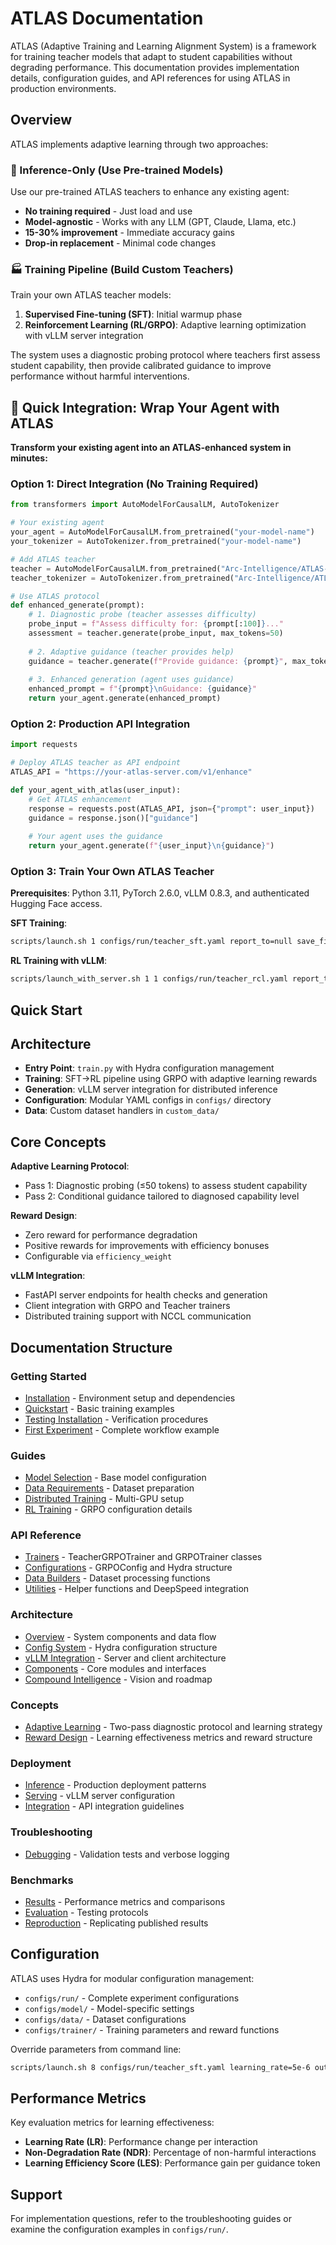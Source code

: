 # ATLAS Documentation

ATLAS (Adaptive Training and Learning Alignment System) is a framework for training teacher models that adapt to student capabilities without degrading performance. This documentation provides implementation details, configuration guides, and API references for using ATLAS in production environments.

## Overview

ATLAS implements adaptive learning through two approaches:

### 🎯 Inference-Only (Use Pre-trained Models)
Use our pre-trained ATLAS teachers to enhance any existing agent:
- **No training required** - Just load and use
- **Model-agnostic** - Works with any LLM (GPT, Claude, Llama, etc.)
- **15-30% improvement** - Immediate accuracy gains
- **Drop-in replacement** - Minimal code changes

### 🏭 Training Pipeline (Build Custom Teachers)
Train your own ATLAS teacher models:
1. **Supervised Fine-tuning (SFT)**: Initial warmup phase
2. **Reinforcement Learning (RL/GRPO)**: Adaptive learning optimization with vLLM server integration

The system uses a diagnostic probing protocol where teachers first assess student capability, then provide calibrated guidance to improve performance without harmful interventions.

## 🚀 Quick Integration: Wrap Your Agent with ATLAS

**Transform your existing agent into an ATLAS-enhanced system in minutes:**

### Option 1: Direct Integration (No Training Required)
```python
from transformers import AutoModelForCausalLM, AutoTokenizer

# Your existing agent
your_agent = AutoModelForCausalLM.from_pretrained("your-model-name")
your_tokenizer = AutoTokenizer.from_pretrained("your-model-name")

# Add ATLAS teacher
teacher = AutoModelForCausalLM.from_pretrained("Arc-Intelligence/ATLAS-8B-Thinking")
teacher_tokenizer = AutoTokenizer.from_pretrained("Arc-Intelligence/ATLAS-8B-Thinking")

# Use ATLAS protocol
def enhanced_generate(prompt):
    # 1. Diagnostic probe (teacher assesses difficulty)
    probe_input = f"Assess difficulty for: {prompt[:100]}..."
    assessment = teacher.generate(probe_input, max_tokens=50)
    
    # 2. Adaptive guidance (teacher provides help)
    guidance = teacher.generate(f"Provide guidance: {prompt}", max_tokens=200)
    
    # 3. Enhanced generation (agent uses guidance)
    enhanced_prompt = f"{prompt}\nGuidance: {guidance}"
    return your_agent.generate(enhanced_prompt)
```

### Option 2: Production API Integration
```python
import requests

# Deploy ATLAS teacher as API endpoint
ATLAS_API = "https://your-atlas-server.com/v1/enhance"

def your_agent_with_atlas(user_input):
    # Get ATLAS enhancement
    response = requests.post(ATLAS_API, json={"prompt": user_input})
    guidance = response.json()["guidance"]
    
    # Your agent uses the guidance
    return your_agent.generate(f"{user_input}\n{guidance}")
```

### Option 3: Train Your Own ATLAS Teacher

**Prerequisites**: Python 3.11, PyTorch 2.6.0, vLLM 0.8.3, and authenticated Hugging Face access.

**SFT Training**:
```bash
scripts/launch.sh 1 configs/run/teacher_sft.yaml report_to=null save_final_model=false num_train_epochs=1
```

**RL Training with vLLM**:
```bash
scripts/launch_with_server.sh 1 1 configs/run/teacher_rcl.yaml report_to=null max_steps=4 eval_steps=1
```

## Quick Start

## Architecture

- **Entry Point**: `train.py` with Hydra configuration management
- **Training**: SFT→RL pipeline using GRPO with adaptive learning rewards
- **Generation**: vLLM server integration for distributed inference
- **Configuration**: Modular YAML configs in `configs/` directory
- **Data**: Custom dataset handlers in `custom_data/`

## Core Concepts

**Adaptive Learning Protocol**:
- Pass 1: Diagnostic probing (≤50 tokens) to assess student capability
- Pass 2: Conditional guidance tailored to diagnosed capability level

**Reward Design**:
- Zero reward for performance degradation
- Positive rewards for improvements with efficiency bonuses
- Configurable via `efficiency_weight`

**vLLM Integration**:
- FastAPI server endpoints for health checks and generation
- Client integration with GRPO and Teacher trainers
- Distributed training support with NCCL communication

## Documentation Structure

### Getting Started
- [Installation](getting-started/installation.md) - Environment setup and dependencies
- [Quickstart](getting-started/quickstart.md) - Basic training examples
- [Testing Installation](getting-started/testing-installation.md) - Verification procedures
- [First Experiment](getting-started/first-experiment.md) - Complete workflow example

### Guides  
- [Model Selection](guides/model-selection.md) - Base model configuration
- [Data Requirements](guides/data-requirements.md) - Dataset preparation
- [Distributed Training](guides/distributed-training.md) - Multi-GPU setup
- [RL Training](guides/rl-training.md) - GRPO configuration details

### API Reference
- [Trainers](api-reference/trainers.md) - TeacherGRPOTrainer and GRPOTrainer classes
- [Configurations](api-reference/configs.md) - GRPOConfig and Hydra structure
- [Data Builders](api-reference/data-builders.md) - Dataset processing functions
- [Utilities](api-reference/utils.md) - Helper functions and DeepSpeed integration

### Architecture
- [Overview](architecture/overview.md) - System components and data flow
- [Config System](architecture/config-system.md) - Hydra configuration structure
- [vLLM Integration](architecture/vllm-integration.md) - Server and client architecture
- [Components](architecture/components.md) - Core modules and interfaces
- [Compound Intelligence](architecture/compound-intelligence.md) - Vision and roadmap

### Concepts
- [Adaptive Learning](concepts/adaptive-learning.md) - Two-pass diagnostic protocol and learning strategy
- [Reward Design](concepts/reward-design.md) - Learning effectiveness metrics and reward structure

### Deployment
- [Inference](deployment/inference.md) - Production deployment patterns
- [Serving](deployment/serving.md) - vLLM server configuration
- [Integration](deployment/integration.md) - API integration guidelines

### Troubleshooting
- [Debugging](troubleshooting/debugging.md) - Validation tests and verbose logging

### Benchmarks
- [Results](benchmarks/results.md) - Performance metrics and comparisons
- [Evaluation](benchmarks/evaluation.md) - Testing protocols
- [Reproduction](benchmarks/reproduction.md) - Replicating published results

## Configuration

ATLAS uses Hydra for modular configuration management:

- `configs/run/` - Complete experiment configurations
- `configs/model/` - Model-specific settings  
- `configs/data/` - Dataset configurations
- `configs/trainer/` - Training parameters and reward functions

Override parameters from command line:
```bash
scripts/launch.sh 8 configs/run/teacher_sft.yaml learning_rate=5e-6 output_dir=custom/path
```

## Performance Metrics

Key evaluation metrics for learning effectiveness:
- **Learning Rate (LR)**: Performance change per interaction
- **Non-Degradation Rate (NDR)**: Percentage of non-harmful interactions
- **Learning Efficiency Score (LES)**: Performance gain per guidance token

## Support

For implementation questions, refer to the troubleshooting guides or examine the configuration examples in `configs/run/`.
